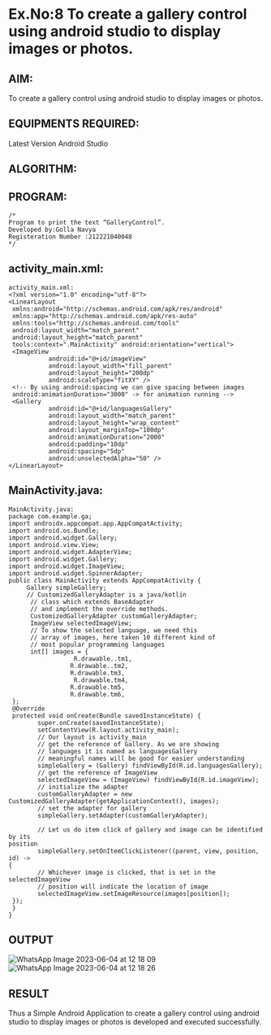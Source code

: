 # Ex.No:8 To create a gallery control using android studio to display images or photos.


## AIM:

To create a gallery control using android studio to display images or photos.

## EQUIPMENTS REQUIRED:

Latest Version Android Studio

## ALGORITHM:



## PROGRAM:
```
/*
Program to print the text “GalleryControl”.
Developed by:Golla Navya
Registeration Number :212221040048
*/
```
## activity_main.xml:
```
activity_main.xml:
<?xml version="1.0" encoding="utf-8"?>
<LinearLayout
 xmlns:android="http://schemas.android.com/apk/res/android"
 xmlns:app="http://schemas.android.com/apk/res-auto"
 xmlns:tools="http://schemas.android.com/tools"
 android:layout_width="match_parent"
 android:layout_height="match_parent"
 tools:context=".MainActivity" android:orientation="vertical">
 <ImageView
           android:id="@+id/imageView"
           android:layout_width="fill_parent"
           android:layout_height="200dp"
           android:scaleType="fitXY" />
 <!-- By using android:spacing we can give spacing between images
 android:animationDuration="3000" -> for animation running -->
 <Gallery
           android:id="@+id/languagesGallery"
           android:layout_width="match_parent"
           android:layout_height="wrap_content"
           android:layout_marginTop="100dp"
           android:animationDuration="2000"
           android:padding="10dp"
           android:spacing="5dp"
           android:unselectedAlpha="50" />
</LinearLayout>
```
## MainActivity.java:
```
MainActivity.java:
package com.example.ga;
import androidx.appcompat.app.AppCompatActivity;
import android.os.Bundle;
import android.widget.Gallery;
import android.view.View;
import android.widget.AdapterView;
import android.widget.Gallery;
import android.widget.ImageView;
import android.widget.SpinnerAdapter;
public class MainActivity extends AppCompatActivity {
     Gallery simpleGallery;
     // CustomizedGalleryAdapter is a java/kotlin
      // class which extends BaseAdapter
      // and implement the override methods.
      CustomizedGalleryAdapter customGalleryAdapter;
      ImageView selectedImageView;
      // To show the selected language, we need this
      // array of images, here taken 10 different kind of
      // most popular programming languages
      int[] images = {
                  R.drawable..tm1,
                 R.drawable..tm2,
                 R.drawable.tm3,
                  R.drawable.tm4,
                 R.drawable.tm5,
                 R.drawable.tm6,
 };
 @Override
 protected void onCreate(Bundle savedInstanceState) {
        super.onCreate(savedInstanceState);
        setContentView(R.layout.activity_main);
        // Our layout is activity_main
        // get the reference of Gallery. As we are showing
        // languages it is named as languagesGallery
        // meaningful names will be good for easier understanding
        simpleGallery = (Gallery) findViewById(R.id.languagesGallery);
        // get the reference of ImageView
        selectedImageView = (ImageView) findViewById(R.id.imageView);
        // initialize the adapter
        customGalleryAdapter = new
CustomizedGalleryAdapter(getApplicationContext(), images);
        // set the adapter for gallery
        simpleGallery.setAdapter(customGalleryAdapter);
 
        // Let us do item click of gallery and image can be identified by its
position
        simpleGallery.setOnItemClickListener((parent, view, position, id) ->
{
        // Whichever image is clicked, that is set in the
selectedImageView
        // position will indicate the location of image
        selectedImageView.setImageResource(images[position]);
 });
 }
}

```

## OUTPUT
![WhatsApp Image 2023-06-04 at 12 18 09](https://github.com/gsuryanavya/Gallery-control/assets/133086963/32695bd8-6a29-453e-8696-57d0092429eb)![WhatsApp Image 2023-06-04 at 12 18 26](https://github.com/gsuryanavya/Gallery-control/assets/133086963/7e8b384a-440c-4091-8c3d-ea0b3540bbbd)





## RESULT
Thus a Simple Android Application to create a gallery control using android studio to display images or photos is developed and executed successfully.

